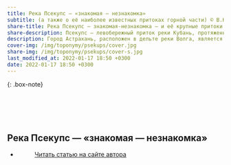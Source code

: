 ```yaml
---
title: Река Псекупс — «знакомая — незнакомка»
subtitle: (а также о её наиболее известных притоках горной части) © В.Н. Ковешников
share-title: Река Псекупс — знакомая-незнакомка — и её крупные притоки
share-description: Псекупс — левобережный приток реки Кубань, протяженностью 140 км, сейчас река впадает в Краснодарское водохранилище. Истоки находятся на западном склоне горы Лысой.
description: Город Астрахань, расположен в дельте реки Волга, является  административным центром Астраханской области в составе Южного федерального округа, старейший среди городов России.
cover-img: /img/toponymy/psekups/cover.jpg
share-img: /img/toponymy/psekups/cover-s.jpg
last_modified_at: 2022-01-17 18:50 +0300
date: 2022-01-17 18:50 +0300
---
```

{: .box-note}
## <br><br><br>Река Псекупс — «знакомая — незнакомка»

<ul class="pagination blog-pager"><li class="page-item previous"><figure><a class="page-link" href="{{ page.url | absolute_url | strip_index | replace:'/amp/','/' }}" data-toggle="tooltip" data-placement="top" title="Перейти на основную версию сайта">Читать статью на сайте автора</a></figure></li></ul>

